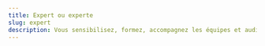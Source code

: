 ```yaml
---
title: Expert ou experte 
slug: expert
description: Vous sensibilisez, formez, accompagnez les équipes et auditez les sites et applications web
---
```

